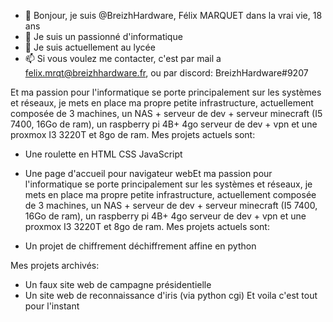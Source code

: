 - 👋 Bonjour, je suis @BreizhHardware, Félix MARQUET dans la vrai vie, 18 ans
- 👀 Je suis un passionné d'informatique
- 🌱 Je suis actuellement au lycée
- 📫 Si vous voulez me contacter, c'est par mail a felix.mrqt@breizhhardware.fr, ou par discord: BreizhHardware#9207

Et ma passion pour l'informatique se porte principalement sur les systèmes et réseaux, je mets en place ma propre petite infrastructure, actuellement composée de 3 machines, un NAS + serveur de dev + serveur minecraft (I5 7400, 16Go de ram), un raspberry pi 4B+ 4go serveur de dev + vpn et une proxmox I3 3220T et 8go de ram.
Mes projets actuels sont:
  - Une roulette en HTML CSS JavaScript
  - Une page d'accueil pour navigateur webEt ma passion pour l'informatique se porte principalement sur les systèmes et réseaux, je mets en place ma propre petite infrastructure, actuellement composée de 3 machines, un NAS + serveur de dev + serveur minecraft (I5 7400, 16Go de ram), un raspberry pi 4B+ 4go serveur de dev + vpn et une proxmox I3 3220T et 8go de ram. Mes projets actuels sont:


  - Un projet de chiffrement déchiffrement affine en python

Mes projets archivés:
  - Un faux site web de campagne présidentielle
  - Un site web de reconnaissance d'iris (via python cgi)
Et voila c'est tout pour l'instant

<!---
BreizhHardware/BreizhHardware is a ✨ special ✨ repository because its `README.md` (this file) appears on your GitHub profile.
You can click the Preview link to take a look at your changes.
--->
